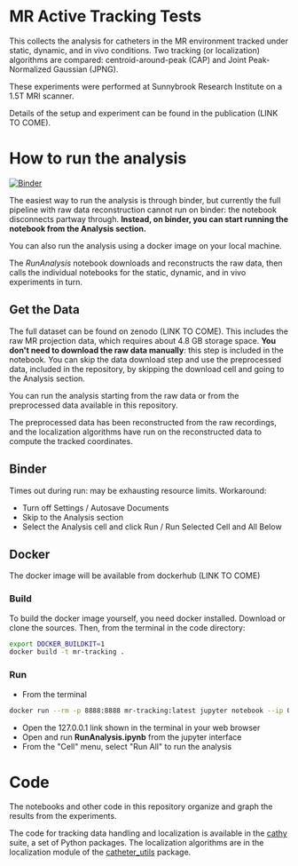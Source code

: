 # MR Active Tracking Tests

This collects the analysis for catheters in the MR environment tracked under static, dynamic, and in vivo conditions. Two tracking (or localization) algorithms are compared: centroid-around-peak (CAP) and Joint Peak-Normalized Gaussian (JPNG).

These experiments were performed at Sunnybrook Research Institute on a 1.5T MRI scanner.

Details of the setup and experiment can be found in the publication (LINK TO COME).

# How to run the analysis
[![Binder](https://mybinder.org/badge_logo.svg)](https://mybinder.org/v2/gh/WrightGroupSRI/mr-tracking-analysis/binder-docs?urlpath=%2Fdoc%2Ftree%2FRunAnalysis.ipynb)

The easiest way to run the analysis is through binder, but currently the full pipeline with raw data reconstruction cannot run on binder: the notebook disconnects partway through. **Instead, on binder, you can start running the notebook from the Analysis section.**

You can also run the analysis using a docker image on your local machine.

The *RunAnalysis* notebook downloads and reconstructs the raw data, then calls the individual notebooks for the static, dynamic, and in vivo experiments in turn.

## Get the Data
The full dataset can be found on zenodo (LINK TO COME). This includes the raw MR projection data, which requires about 4.8 GB storage space. **You don't need to download the raw data manually**: this step is included in the notebook. You can skip the data download step and use the preprocessed data, included in the repository, by skipping the download cell and going to the Analysis section.

You can run the analysis starting from the raw data or from the preprocessed data available in this repository.

The preprocessed data has been reconstructed from the raw recordings, and the localization algorithms have run on the reconstructed data to compute the tracked coordinates.

## Binder
Times out during run: may be exhausting resource limits. Workaround:

- Turn off Settings / Autosave Documents
- Skip to the Analysis section
- Select the Analysis cell and click Run / Run Selected Cell and All Below
## Docker
The docker image will be available from dockerhub (LINK TO COME)
### Build
To build the docker image yourself, you need docker installed. Download or clone the sources. Then, from the terminal in the code directory:
```bash
export DOCKER_BUILDKIT=1
docker build -t mr-tracking .
```
### Run
- From the terminal
```bash
docker run --rm -p 8888:8888 mr-tracking:latest jupyter notebook --ip 0.0.0.0 --no-browser
```
- Open the 127.0.0.1 link shown in the terminal in your web browser
- Open and run **RunAnalysis.ipynb** from the jupyter interface
- From the "Cell" menu, select "Run All" to run the analysis
# Code
The notebooks and other code in this repository organize and graph the results from the experiments.

The code for tracking data handling and localization is available in the [cathy](https://github.com/WrightGroupSRI/cathy) suite, a set of Python packages. The localization algorithms are in the localization module of the [catheter_utils](https://github.com/WrightGroupSRI/catheter_utils) package.
